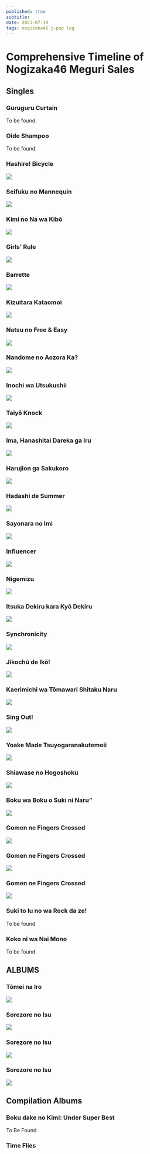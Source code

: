 ```yaml
---
published: true
subtitle: 
date: 2023-07-19
tags: nogizaka46 j-pop log
---
```


#  Comprehensive Timeline of Nogizaka46 Meguri Sales

## Singles

### Guruguru Curtain

To be found.

### Oide Shampoo

To be found.

### Hashire! Bicycle

![](/images/3.png)

### Seifuku no Mannequin

![](/images/4.png)

### Kimi no Na wa Kibō

![](/images/5.png)

### Girls’ Rule

![](/images/6.png)

### Barrette

![](/images/7.png)

### Kizuitara Kataomoi

![](/images/8.png)

### Natsu no Free & Easy

![](/images/9.png)

### Nandome no Aozora Ka?

![](/images/10.png)

### Inochi wa Utsukushii

![](/images/11.png)

### Taiyō Knock

![](/images/12.png)

### Ima, Hanashitai Dareka ga Iru

![](/images/13.png)

### Harujion ga Sakukoro

![](/images/14.png)

### Hadashi de Summer

![](/images/15.png)

### Sayonara no Imi

![](/images/16.png)

### Influencer

![](/images/17.png)

### Nigemizu
![](/images/18.png)

### Itsuka Dekiru kara Kyō Dekiru

![](/images/19.png)

### Synchronicity

![](/images/20.png)

### Jikochū de Ikō!

![](/images/21.jpg)

### Kaerimichi wa Tōmawari Shitaku Naru

![](/images/22.png)

### Sing Out!

![](/images/23.png)

### Yoake Made Tsuyogaranakutemoii

![](/images/24.png)

### Shiawase no Hogoshoku
![](/images/25.png)

### Boku wa Boku o Suki ni Naru”

![](/images/26%20ONLINE.png)

### Gomen ne Fingers Crossed

![](/images/27%20ONLINE.png)

### Gomen ne Fingers Crossed

![](/images/28%20ONLINE.png)

### Gomen ne Fingers Crossed

![](/images/29%20ONLINE.png)

### Suki to Iu no wa Rock da ze!

To be found

### Koko ni wa Nai Mono

To be found

## ALBUMS

### Tōmei na Iro

![](/images/1ST%20ALBUM.png)

### Sorezore no Isu

![](/images/2ND%20ALBUM.png)

### Sorezore no Isu

![](/images/3RD%20ALBUM.png)

### Sorezore no Isu

![](/images/4TH%20ALBUM.png)

## Compilation Albums

### Boku dake no Kimi: Under Super Best

To Be Found

### Time Flies
